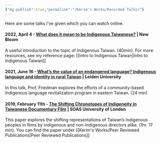 ```yaml
---
{"dg-publish":true,"permalink":"/Kerim's Works/Recorded Talks/"}
---
```


Here are some talks I've given which you can watch online.

#### 2022, April 4 - [What does it mean to be Indigenous Taiwanese?](https://youtu.be/YLvQ2ddDxss) | New Bloom
A useful introduction to the topic of Indigenous Taiwan. (40min). For more resources, see my reference page: [[Intro to Indigenous Taiwan\|Intro to Indigenous Taiwan]]
#### 2021, June 16 - [What’s the value of an endangered language? Indigenous language and identity in rural Taiwan](https://www.youtube.com/watch?v=B7lWoOvE4gU) | Leiden University
In this talk, Prof. Friedman explores the efforts of a community-based Indigenous language revitalization program in eastern Taiwan. (24 min)
#### 2019, February 11th - [The Shifting Chronotopes of Indigeneity in Taiwanese Documentary Film](https://www.youtube.com/watch?v=dOqNJ5nAXjc) | SOAS University of London
This paper explores the shifting representations of Taiwan’s indigenous peoples in films by indigenous and non-indigenous directors alike. (1hr. 17 min). You can find the paper under [[Kerim's Works/Peer Reviewed Publications\|Peer Reviewed Publications]]